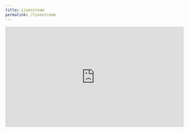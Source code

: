 ```yaml
---
title: Livestream
permalink: /livestream
---
```


<iframe width="560" height="315" src="https://www.youtube.com/embed/UigCKz39VNg" frameborder="0" allow="accelerometer; autoplay; encrypted-media; gyroscope; picture-in-picture" allowfullscreen></iframe>